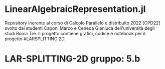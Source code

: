 # LinearAlgebraicRepresentation.jl

Repository inerente al corso di Calcolo Parallelo e distribuito 2022 [CPD22] svolto dai studenti Caponi Marco e Ceneda Gianluca dell'università degli studi Roma Tre.
Il progetto contiene grafici, codice e notebook per il progetto #LARSPLITTING 2D.

# LAR-SPLITTING-2D gruppo: 5.b
